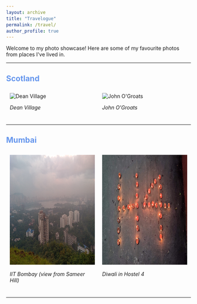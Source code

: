 ```yaml
---
layout: archive
title: "Travelogue"
permalink: /travel/
author_profile: true
---
```


Welcome to my photo showcase! Here are some of my favourite photos from places I've lived in.

---

## <span style="color: #6495ED;">Scotland</span>
<div style="display: flex; flex-wrap: wrap;">
  <div style="flex: 1; margin: 10px;">
    <img src="/images/scot1.png" alt="Dean Village" style="height: 300px; width: 500px;">
    <p><em>Dean Village</em></p>
  </div>
  <div style="flex: 1; margin: 10px;">
    <img src="/images/scot2.png" alt="John O'Groats" style="height: 300px; width: 500px;">
    <p><em>John O'Groats</em></p>
  </div>
</div>

---

## <span style="color: #6495ED;">Mumbai</span>
<div style="display: flex; flex-wrap: wrap;">
  <div style="flex: 1; margin: 10px;">
    <img src="/images/mum1.jpeg" alt="IIT Bombay from Sameer Hill" style="height: 300px; width: 500px;">
    <p><em>IIT Bombay (view from Sameer Hill)</em></p>
  </div>
  <div style="flex: 1; margin: 10px;">
    <img src="/images/mum2.jpg" alt="Hostel 4 Diwali" style="height: 300px; width: 500px;">
    <p><em>Diwali in Hostel 4</em></p>
  </div>
</div>

---
